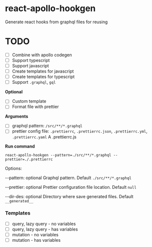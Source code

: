 # react-apollo-hookgen

Generate react hooks from graphql files for reusing


# TODO

- [ ] Combine with apollo codegen
- [ ] Support typescript
- [ ] Support javascript
- [ ] Create templates for javascript
- [ ] Create templates for typescript
- [ ] Support `.graphql`, `gql`

**Optional**
- [ ] Custom template
- [ ] Format file with prettier

**Arguments**
- [ ] graphql pattern: `/src/**/*.graphql`
- [ ] prettier config file: `.prettierrc`, `.prettierrc.json`, `.prettierrc.yml`, `.prettierrc.yaml`
A .prettierrc.js

**Run command**

    react-apollo-hookgen --pattern=./src/**/*.graphql --prettier=./.prettierrc
    
Options:

  --pattern: optional
    Graphql pattern. Default `./src/**/*.graphql`
    
  --prettier: optional
    Prettier configuration file location. Default `null`
    
  --dir-des: optional
    Directory where save generated files. Default `__generated__`



### Templates
 - [ ] query, lazy query - no variables
 - [ ] query, lazy query - has variables
 - [ ] mutation - no variables
 - [ ] mutation - has variables
